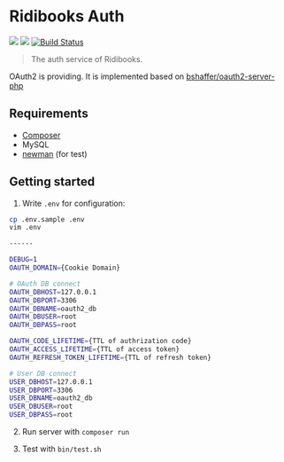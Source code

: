 # Ridibooks Auth
[![](https://images.microbadger.com/badges/version/ridibooks/auth.svg)](http://microbadger.com/images/ridibooks/auth "Get your own version badge on microbadger.com")
[![](https://images.microbadger.com/badges/image/ridibooks/auth.svg)](http://microbadger.com/images/ridibooks/auth "Get your own version badge on microbadger.com")
[![Build Status](https://travis-ci.org/ridi/image-optimizer.svg?branch=master)](https://travis-ci.org/ridibooks/auth)
> The auth service of Ridibooks.

OAuth2 is providing. It is implemented based on [bshaffer/oauth2-server-php](https://github.com/bshaffer/oauth2-server-php)

## Requirements
- [Composer](https://getcomposer.org)
- MySQL
- [newman](https://github.com/postmanlabs/newman) (for test)

## Getting started
1. Write `.env` for configuration:
```bash
cp .env.sample .env
vim .env

------

DEBUG=1
OAUTH_DOMAIN={Cookie Domain}

# OAuth DB connect
OAUTH_DBHOST=127.0.0.1
OAUTH_DBPORT=3306
OAUTH_DBNAME=oauth2_db
OAUTH_DBUSER=root
OAUTH_DBPASS=root

OAUTH_CODE_LIFETIME={TTL of authrization code}
OAUTH_ACCESS_LIFETIME={TTL of access token}
OAUTH_REFRESH_TOKEN_LIFETIME={TTL of refresh token}

# User DB connect
USER_DBHOST=127.0.0.1
USER_DBPORT=3306
USER_DBNAME=oauth2_db
USER_DBUSER=root
USER_DBPASS=root
```

2. Run server with `composer run`

3. Test with `bin/test.sh`
